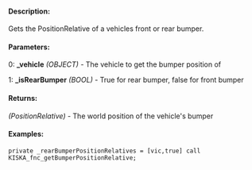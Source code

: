 #### Description:
Gets the PositionRelative of a vehicles front or rear bumper.

#### Parameters:
0: **_vehicle** *(OBJECT)* - The vehicle to get the bumper position of

1: **_isRearBumper** *(BOOL)* - True for rear bumper, false for front bumper

#### Returns:
*(PositionRelative)* - The world position of the vehicle's bumper

#### Examples:
```sqf
private _rearBumperPositionRelatives = [vic,true] call KISKA_fnc_getBumperPositionRelative;
```

